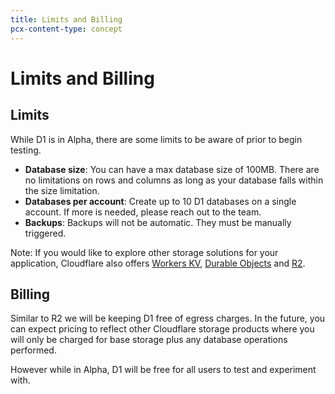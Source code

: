```yaml
---
title: Limits and Billing 
pcx-content-type: concept
---
```


# Limits and Billing

## Limits 

While D1 is in Alpha, there are some limits to be aware of prior to begin testing. 
* **Database size**: You can have a max database size of 100MB. There are no limitations on rows and columns as long as your database falls within the size limitation. 
* **Databases per account**: Create up to 10 D1 databases on a single account. If more is needed, please reach out to the team. 
* **Backups**: Backups will not be automatic. They must be manually triggered. 

Note: If you would like to explore other storage solutions for your application, Cloudflare also offers [Workers KV](https://developers.cloudflare.com/workers/runtime-apis/kv/), [Durable Objects](https://developers.cloudflare.com/workers/runtime-apis/durable-objects/) and [R2](https://developers.cloudflare.com/r2/get-started/). 

## Billing
Similar to R2 we will be keeping D1 free of egress charges. In the future, you can expect pricing to reflect other Cloudflare storage products where you will only be charged for base storage plus any database operations performed. 

However while in Alpha, D1 will be free for all users to test and experiment with.
